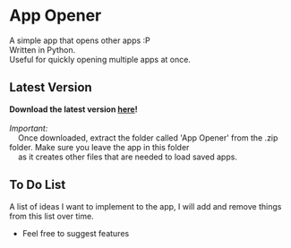 # App Opener
A simple app that opens other apps :P\
Written in Python.\
Useful for quickly opening multiple apps at once.
## Latest Version
**Download the latest version [here](https://github.com/arachy/appOpener/releases)!**\
\
*Important:*\
&nbsp;&nbsp;&nbsp;&nbsp;Once downloaded, extract the folder called 'App Opener' from the .zip folder. Make sure you leave the app in this folder\
&nbsp;&nbsp;&nbsp;&nbsp;as it creates other files that are needed to load saved apps.
## To Do List
A list of ideas I want to implement to the app, I will add and remove things from this list over time.
* Feel free to suggest features
